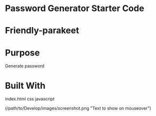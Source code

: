 # Password Generator Starter Code

# Friendly-parakeet

# Purpose

Generate password

# Built With

index.html
css
javascript

(/path/to/Develop/images/screenshot.png "Text to show on mouseover")
